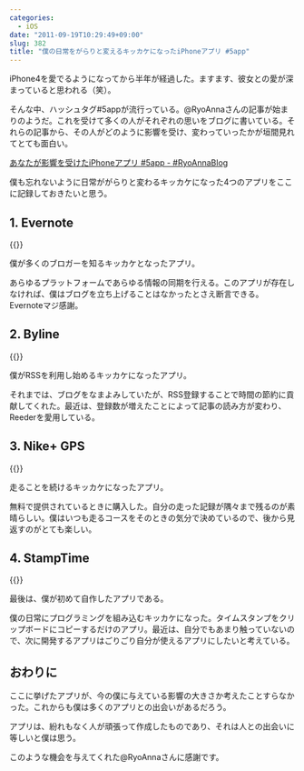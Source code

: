 ```yaml
---
categories:
  - iOS
date: "2011-09-19T10:29:49+09:00"
slug: 382
title: "僕の日常をがらりと変えるキッカケになったiPhoneアプリ #5app"
---
```


iPhone4を愛でるようになってから半年が経過した。ますます、彼女との愛が深まっていると思われる（笑）。

そんな中、ハッシュタグ#5appが流行っている。@RyoAnnaさんの記事が始まりのようだ。これを受けて多くの人がそれぞれの思いをブログに書いている。それらの記事から、その人がどのように影響を受け、変わっていったかが垣間見れてとても面白い。

[あなたが影響を受けたiPhoneアプリ #5app - #RyoAnnaBlog](http://d.hatena.ne.jp/RyoAnna/20110913/1315923578)

僕も忘れないように日常ががらりと変わるキッカケになった4つのアプリをここに記録しておきたいと思う。

## 1. Evernote

{{<app id="281796108" title="Evernote 4.1.1（無料）" src="http://a5.mzstatic.com/us/r1000/071/Purple/6c/01/60/mzl.accivjxx.100x100-75.jpg">}}

僕が多くのブロガーを知るキッカケとなったアプリ。

あらゆるプラットフォームであらゆる情報の同期を行える。このアプリが存在しなければ、僕はブログを立ち上げることはなかったとさえ断言できる。Evernoteマジ感謝。

## 2. Byline

{{<app id="284946773" title="Byline 4.0.3（￥250）" src="http://a1.mzstatic.com/us/r1000/034/Purple/6f/42/c1/mzl.ffuvfcqg.100x100-75.png">}}

僕がRSSを利用し始めるキッカケになったアプリ。

それまでは、ブログをなまよみしていたが、RSS登録することで時間の節約に貢献してくれた。最近は、登録数が増えたことによって記事の読み方が変わり、Reederを愛用している。
## 3. Nike+ GPS
{{<app id="387771637" title="Nike+ GPS 3.2.1（￥170）" src="http://a5.mzstatic.com/us/r1000/119/Purple/65/17/c0/mzl.xfbkswei.100x100-75.png">}}

走ることを続けるキッカケになったアプリ。

無料で提供されているときに購入した。自分の走った記録が隅々まで残るのが素晴らしい。僕はいつも走るコースをそのときの気分で決めているので、後から見返すのがとても楽しい。
## 4. StampTime
{{<app id="452580423" title="StampTime 1.1（無料）" src="http://a2.mzstatic.com/us/r1000/083/Purple/ba/92/04/mzl.klqabcns.100x100-75.png">}}

最後は、僕が初めて自作したアプリである。

僕の日常にプログラミングを組み込むキッカケになった。タイムスタンプをクリップボードにコピーするだけのアプリ。最近は、自分でもあまり触っていないので、次に開発するアプリはごりごり自分が使えるアプリにしたいと考えている。

## おわりに

ここに挙げたアプリが、今の僕に与えている影響の大きさか考えたことすらなかった。これからも僕は多くのアプリとの出会いがあるだろう。

アプリは、紛れもなく人が頑張って作成したものであり、それは人との出会いに等しいと僕は思う。

このような機会を与えてくれた@RyoAnnaさんに感謝です。
